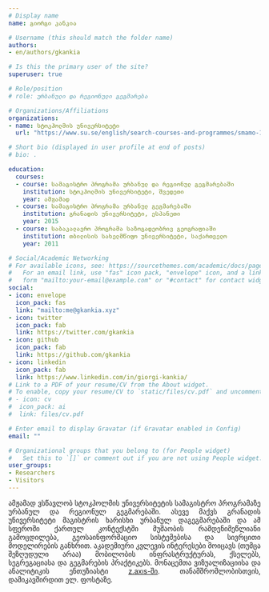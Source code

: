 ```yaml
---
# Display name
name: გიორგი კანკია

# Username (this should match the folder name)
authors:
- en/authors/gkankia

# Is this the primary user of the site?
superuser: true

# Role/position
# role: ურბანული და რეგიონული გეგმარება

# Organizations/Affiliations
organizations:
- name: სტოკჰოლმის უნივერსიტეტი
  url: "https://www.su.se/english/search-courses-and-programmes/smamo-1.411370"

# Short bio (displayed in user profile at end of posts)
# bio: .

education:
  courses:
  - course: სამაგისტრო პროგრამა ურბანულ და რეგიონულ გეგმარებაში
    institution: სტოკჰოლმის უნივერსიტეტი, შვედეთი
    year: ამჟამად
  - course: სამაგისტრო პროგრამა ურბანულ გეგმარებაში
    institution: გრანადის უნივერსიტეტი, ესპანეთი
    year: 2015
  - course: საბაკალავრო პროგრამა საზოგადეობრივ გეოგრაფიაში
    institution: თბილისის სახელმწიფო უნივერსიტეტი, საქართველო
    year: 2011

# Social/Academic Networking
# For available icons, see: https://sourcethemes.com/academic/docs/page-builder/#icons
#   For an email link, use "fas" icon pack, "envelope" icon, and a link in the
#   form "mailto:your-email@example.com" or "#contact" for contact widget.
social:
- icon: envelope
  icon_pack: fas
  link: "mailto:me@gkankia.xyz"
- icon: twitter
  icon_pack: fab
  link: https://twitter.com/gkankia
- icon: github
  icon_pack: fab
  link: https://github.com/gkankia
- icon: linkedin
  icon_pack: fab
  link: https://www.linkedin.com/in/giorgi-kankia/
# Link to a PDF of your resume/CV from the About widget.
# To enable, copy your resume/CV to `static/files/cv.pdf` and uncomment the lines below.
# - icon: cv
#  icon_pack: ai
#  link: files/cv.pdf

# Enter email to display Gravatar (if Gravatar enabled in Config)
email: ""

# Organizational groups that you belong to (for People widget)
#   Set this to `[]` or comment out if you are not using People widget.
user_groups:
- Researchers
- Visitors
---
```

<p align="justify">
ამჟამად ვსწავლობ სტოკჰოლმის უნივერსიტეტის სამაგისტრო პროგრამაზე ურბანულ და რეგიონულ გეგმარებაში. ასევე მაქვს გრანადის უნივერსიტეტი მაგისტრის ხარისხი ურბანულ დაგეგმარებაში და ამ სფეროში ქართულ კონტექსტში მუშაობის რამდენიმეწლიანი გამოცდილება, გეოსაინფორმაციო სისტემებისა და სივრცითი მოდელირების განხრით. აკადემიური კვლევის ინტერესები მოიცავს (თუმცა შეზღუდული არაა) მობილობის ინფრასტრუქტურას, ქსელებს, სეგრეგაციასა და გეგმარების პრაქტიკებს. მონაცემთა ვიზუალიზაციისა და ანალიტიკის ენთუზიასტი <a href="https://medium.com/profoundly-seen">z.axıs-ში</a>. თანამშრომლობისთვის, დამიკავშირდით ელ. ფოსტაზე.</p>
